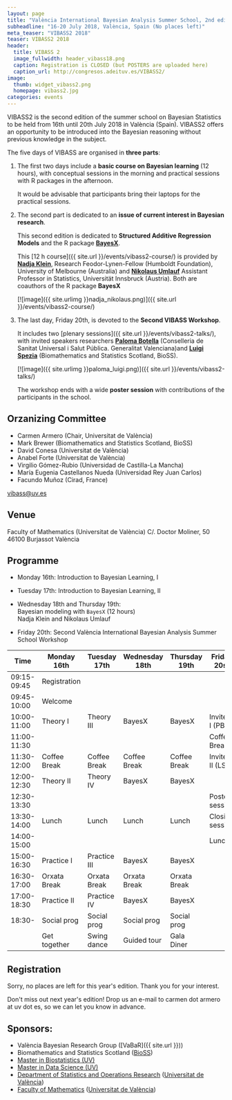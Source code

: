 ```yaml
---
layout: page
title: "València International Bayesian Analysis Summer School, 2nd edition"
subheadline: "16-20 July 2018, València, Spain (No places left)"
meta_teaser: "VIBASS2 2018"
teaser: VIBASS2 2018
header:
  title: VIBASS 2
  image_fullwidth: header_vibass18.png
  caption: Registration is CLOSED (but POSTERS are uploaded here)
  caption_url: http://congresos.adeituv.es/VIBASS2/
image:
  thumb: widget_vibass2.png
  homepage: vibass2.jpg
categories: events
---
```


VIBASS2 is the second edition of the summer school on Bayesian
Statistics to be held from 16th until 20th July 2018 in València
(Spain). 
VIBASS2 offers an opportunity to be introduced into the
Bayesian reasoning without previous knowledge in the subject.

The five days of VIBASS are organised in __three parts__:

1. The first two days include a __basic course on Bayesian learning__ (12 hours), with conceptual sessions in the morning and practical sessions with R packages in the afternoon.

	It would be advisable that participants bring their laptops for the practical sessions.

2. The second part is dedicated to an __issue of current interest in Bayesian research__. 

	This second edition is dedicated to __Structured Additive Regression Models__ and the R package [__BayesX__](http://www.uni-goettingen.de/de/bayesx/550513.html).

	This [12 h course]({{ site.url }}/events/vibass2-course/) is provided by [__Nadja Klein__](https://mbs.edu/faculty/nadja-klein), Research Feodor-Lynen-Fellow (Humboldt Foundation), University of Melbourne (Australia) and [__Nikolaus Umlauf__](https://eeecon.uibk.ac.at/~umlauf/) Assistant Professor in Statistics, Universität Innsbruck (Austria). Both are coauthors of the R package __BayesX__

    [![image]({{ site.urlimg }}nadja_nikolaus.png)]({{ site.url }}/events/vibass2-course/)



3. The last day, Friday 20th, is devoted to the __Second VIBASS Workshop__.

	It includes two [plenary sessions]({{ site.url }}/events/vibass2-talks/), with invited speakers researchers [__Paloma Botella__]() (Conselleria de Sanitat Universal i Salut Pública. Generalitat Valenciana)and [__Luigi Spezia__]() (Biomathematics and Statistics Scotland, BioSS).
	    
	[![image]({{ site.urlimg }}paloma_luigi.png)]({{ site.url }}/events/vibass2-talks/)

	The workshop ends with a wide __poster session__ with contributions of the participants in the school.


## Orzanizing Committee

- Carmen Armero (Chair, Universitat de València)
- Mark Brewer (Biomathematics and Statistics Scotland, BioSS)
- David Conesa (Universitat de València)
- Anabel Forte (Universitat de València)
- Virgilio Gómez-Rubio (Universidad de Castilla-La Mancha)
- María Eugenia Castellanos Nueda (Universidad Rey Juan Carlos)
- Facundo Muñoz (Cirad, France)

[vibass@uv.es](mailto:vibass@uv.es)

## Venue

Faculty of Mathematics (Universitat de València)
C/. Doctor Moliner, 50
46100 Burjassot
València


## Programme

-   Monday 16th: Introduction to Bayesian Learning, I

-   Tuesday 17th: Introduction to Bayesian Learning, II

-   Wednesday 18th and Thursday 19th:\
    Bayesian modeling with `BayesX` (12 hours)\
    Nadja Klein and Nikolaus Umlauf

-   Friday 20th: Second València International Bayesian Analysis
    Summer School Workshop


  Time         | Monday 16th   | Tuesday 17th  | Wednesday 18th  | Thursday 19th  | Friday 20st
-------------  | --------------| --------------| ----------------| ---------------| ---------------------
  09:15-09:45  | Registration  |               |                 |                | 
  09:45-10:00  | Welcome       |               |                 |                | 
  10:00-11:00  | Theory I      | Theory III    | BayesX          | BayesX         | Invited I (PB)
  11:00-11:30  |               |               |                 |                | Coffee Break
  11:30-12:00  | Coffee Break  | Coffee Break  | Coffee Break    | Coffee Break   | Invited II (LS)
  12:00-12:30  | Theory II     | Theory IV     | BayesX          | BayesX         | 
  12:30-13:30  |               |               |                 |                | Poster session
  13:30-14:00  | Lunch         | Lunch         | Lunch           | Lunch          | Closing session
  14:00-15:00  |               |               |                 |                | Lunch
  15:00-16:30  | Practice I    | Practice III  | BayesX          | BayesX         | 
  16:30-17:00  | Orxata Break  | Orxata Break  | Orxata Break    | Orxata Break   | 
  17:00-18:30  | Practice II   | Practice IV   | BayesX          | BayesX         | 
  18:30-       | Social prog   | Social prog   | Social prog     | Social prog    | 
               | Get together  | Swing dance   | Guided tour     | Gala Diner     | 


## Registration

Sorry, no places are left for this year's edition.
Thank you for your interest.

Don't miss out next year's edition! Drop us an e-mail to carmen dot armero at uv dot es, so we can let you know in advance.


<!--
- Full participation: basic course, `BayesX` course and Workshop

| | before May 15th | After May 15th |
---------|-----------------------:|--------------:
 Student | 260 | 320
 Academia | 375 | 475
 Industry | 500 | 650

- Partial participation: `BayesX` course and Workshop

| | before May 15th | After May 15th |
---------|-----------------------:|--------------:
 Student | 200 | 260
 Academia | 300 | 400
 Industry | 400 | 550


Prices are in euros (€).
The registration fee includes: Coffee and orxata breaks, lunches, documentation, summer school dinner (Thursday 19) and participation in the Second VIBASS Workshop.

Participants in VIBASS2 are encouraged to present a __poster__ with their research or projects. The maximum size of the posters is 120 height × 90 width cm.
Abstracts must include the title of the paper, name(s) of the author(s) and of the communicating author and a brief abstract with less than 151 words.

- [Registration form](http://congresos.adeituv.es/VIBASS2)
-->

## Sponsors:

- València Bayesian Research Group ([VaBaR]({{ site.url }}))
- Biomathematics and Statistics Scotland ([BioSS](http://www.bioss.ac.uk/))
- [Master in Biostatistics (UV)](https://www.uv.es/uvweb/master-biostatistics/en/master-s-degree-biostatistics-1285882529090.html)
- [Master in Data Science (UV)](https://www.uv.es/uvweb/master-data-science/en/master-s-degree-data-science-1285949661373.html)
- [Department of Statistics and Operations Research](http://www.uv.es/eio) ([Universitat de València](http://www.uv.es/))
- [Faculty of Mathematics](http://www.uv.es/matematiques) ([Universitat de València](http://www.uv.es/))

<img class="t60" src="{{ site.urlimg }}footer_vibass17.png" alt="">
